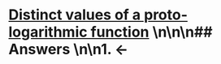# [Distinct values of a proto-logarithmic function](https://projecteuler.net/problem=652) \n\n\n## Answers \n\n1. &larr;
